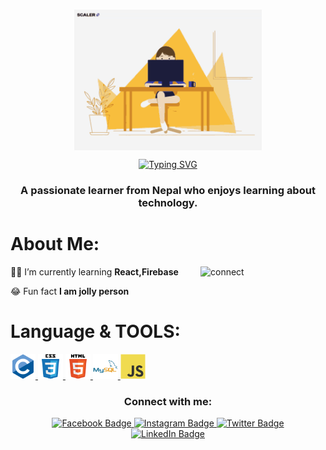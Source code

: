 
<br>

<div id="header" align="center">
   
  <p>  <img align="center" width="300" alt="learning" src=".gif "></p>

<a href="https://git.io/typing-svg"><img src="https://readme-typing-svg.demolab.com?font=Times New Roman&weight=500&size=30&pause=1000&color=0F3546&center=true&vCenter=true&width=435&lines=Hi+%F0%9F%91%8B%2C+I'm+Dipika+Shrestha" alt="Typing SVG" /></a>
    <h3 align="center">A passionate learner from Nepal who enjoys learning about technology.</h3>
</div>

<h1> About Me:</h1><image align="right" alt="connect"  width="200" src="connect.gif">

 👩‍💻 I’m currently learning **React,Firebase**

 😂 Fun fact **I am jolly person**


<div>

 <h1 align="left">Language & TOOLS:</h1>
<p align="left">
    <a href="https://www.cprogramming.com/" target="_blank" rel="noreferrer"> 
        <img src="https://raw.githubusercontent.com/devicons/devicon/master/icons/c/c-original.svg" alt="C" width="40" height="40"/> 
    </a> 
    <a href="https://www.w3schools.com/css/" target="_blank" rel="noreferrer"> 
        <img src="https://raw.githubusercontent.com/devicons/devicon/master/icons/css3/css3-original-wordmark.svg" alt="CSS3" width="40" height="40"/> 
    </a> 
    <a href="https://www.w3.org/html/" target="_blank" rel="noreferrer"> 
        <img src="https://raw.githubusercontent.com/devicons/devicon/master/icons/html5/html5-original-wordmark.svg" alt="HTML5" width="40" height="40"/> 
    </a> 
    <a href="https://www.mysql.com/" target="_blank" rel="noreferrer"> 
        <img src="https://raw.githubusercontent.com/devicons/devicon/master/icons/mysql/mysql-original-wordmark.svg" alt="MySQL" width="40" height="40"/> 
    </a>
   <a href="https://developer.mozilla.org/en-US/docs/Web/JavaScript" target="_blank" rel="noreferrer"> 
        <img src="https://raw.githubusercontent.com/devicons/devicon/master/icons/javascript/javascript-original.svg" alt="JavaScript" width="40" height="40"/> 
    </a> 
    
   </div>
   
   

<h3 align="center">Connect with me:</h3>
<p align="center">
    <div align="center" id="profile">
    <a href="https://www.facebook.com/dipika.shresthaa">
        <img src="https://img.shields.io/badge/Facebook-blue?style=flat&logo=facebook&logoColor=white"
            alt="Facebook Badge" />
    </a>
    <a href="">
        <img src="https://img.shields.io/badge/Instagram-critical?style=flat&logo=instagram&logoColor=white"
            alt="Instagram Badge" />
    </a>
    <a href="https://twitter.com/_dipikashrestha?t=GXFC50PlLuGc1oOC9H8mDA&s=09">
        <img src="https://img.shields.io/badge/Twitter-blue?style=flat&logo=twitter&logoColor=white"
            alt="Twitter Badge" />
    </a>
</div>

<div align="center" id="profile">
    <a href="https://www.linkedin.com/in/-dipikashrestha">
        <img src="https://img.shields.io/badge/LinkedIn-blue?style=flat&logo=linkedin&logoColor=white"
            alt="LinkedIn Badge" />
    </a>
   
    
 
</div>
</p>
